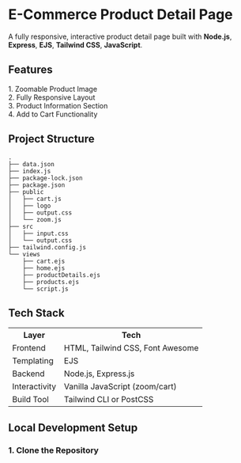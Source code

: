 <h1>E-Commerce Product Detail Page</h1>

A fully responsive, interactive product detail page built with **Node.js**, **Express**, **EJS**, **Tailwind CSS**, **JavaScript**.

<h2>Features</h2>
1. Zoomable Product Image
<br>
2. Fully Responsive Layout
<br>
3. Product Information Section
<br>
4. Add to Cart Functionality
<br>


<h2>Project Structure</h2>

```
.
├── data.json
├── index.js
├── package-lock.json
├── package.json
├── public
│   ├── cart.js
│   ├── logo
│   ├── output.css
│   └── zoom.js
├── src
│   ├── input.css
│   └── output.css
├── tailwind.config.js
└── views
    ├── cart.ejs
    ├── home.ejs
    ├── productDetails.ejs
    ├── products.ejs
    └── script.js

```

<h2>Tech Stack</h2>
<table>
<tr> 
 <th>Layer</th>           
 <th>Tech</th>    
</tr>

<tr>
 <td>Frontend</td>     
 <td>HTML, Tailwind CSS, Font Awesome </td>
</tr>  

<tr>
 <td> Templating</td>     
 <td>EJS </td>
</tr>  

<tr>
 <td> Backend  </td>     
 <td> Node.js, Express.js</td>
</tr>

<tr>
  <td>Interactivity</td>
  <td> Vanilla JavaScript (zoom/cart)</td>
</tr>

<tr>
  <td>Build Tool </td>
  <td>Tailwind CLI or PostCSS  </td>
</tr>
</table>

<h2>Local Development Setup</h2>

<h3>1. Clone the Repository</h3>






